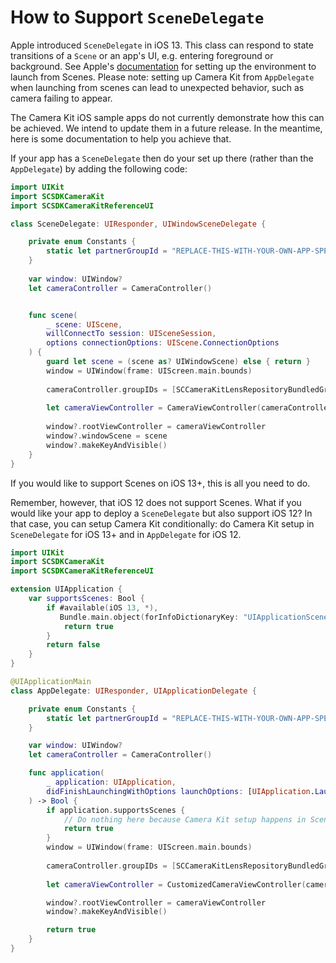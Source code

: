 # How to Support `SceneDelegate`

Apple introduced `SceneDelegate` in iOS 13. This class can respond to state transitions of a `Scene` or an app's UI, e.g. entering foreground or background. See Apple's [documentation](https://developer.apple.com/documentation/uikit/app_and_environment/managing_your_app_s_life_cycle) for setting up the environment to launch from Scenes. Please note: setting up Camera Kit from `AppDelegate` when launching from scenes can lead to unexpected behavior, such as camera failing to appear.

The Camera Kit iOS sample apps do not currently demonstrate how this can be achieved. We intend to update them in a future release. In the meantime, here is some documentation to help you achieve that.

If your app has a `SceneDelegate` then do your set up there (rather than the `AppDelegate`) by adding the following code:

```swift
import UIKit
import SCSDKCameraKit
import SCSDKCameraKitReferenceUI

class SceneDelegate: UIResponder, UIWindowSceneDelegate {

    private enum Constants {
        static let partnerGroupId = "REPLACE-THIS-WITH-YOUR-OWN-APP-SPECIFIC-VALUE"
    }
    
    var window: UIWindow?
    let cameraController = CameraController()


    func scene(
        _ scene: UIScene,
        willConnectTo session: UISceneSession,
        options connectionOptions: UIScene.ConnectionOptions
    ) {
        guard let scene = (scene as? UIWindowScene) else { return }
        window = UIWindow(frame: UIScreen.main.bounds)
        
        cameraController.groupIDs = [SCCameraKitLensRepositoryBundledGroup, Constants.partnerGroupId]
        
        let cameraViewController = CameraViewController(cameraController: cameraController)
      
        window?.rootViewController = cameraViewController
        window?.windowScene = scene
        window?.makeKeyAndVisible()
    }
}
```

If you would like to support Scenes on iOS 13+, this is all you need to do.

Remember, however, that iOS 12 does not support Scenes. What if you would like your app to deploy a `SceneDelegate` but also support iOS 12? In that case, you can setup Camera Kit conditionally: do Camera Kit setup in `SceneDelegate` for iOS 13+ and in `AppDelegate` for iOS 12.

```swift
import UIKit
import SCSDKCameraKit
import SCSDKCameraKitReferenceUI

extension UIApplication {
    var supportsScenes: Bool {
        if #available(iOS 13, *),
           Bundle.main.object(forInfoDictionaryKey: "UIApplicationSceneManifest") != nil {
            return true
        }
        return false
    }
}

@UIApplicationMain
class AppDelegate: UIResponder, UIApplicationDelegate {

    private enum Constants {
        static let partnerGroupId = "REPLACE-THIS-WITH-YOUR-OWN-APP-SPECIFIC-VALUE"
    }

    var window: UIWindow?
    let cameraController = CameraController()

    func application(
        _ application: UIApplication,
        didFinishLaunchingWithOptions launchOptions: [UIApplication.LaunchOptionsKey: Any]?
    ) -> Bool {
        if application.supportsScenes {
            // Do nothing here because Camera Kit setup happens in SceneDelegate
            return true
        }
        window = UIWindow(frame: UIScreen.main.bounds)
        
        cameraController.groupIDs = [SCCameraKitLensRepositoryBundledGroup, Constants.partnerGroupId]
        
        let cameraViewController = CustomizedCameraViewController(cameraController: cameraController)

        window?.rootViewController = cameraViewController
        window?.makeKeyAndVisible()

        return true
    }
}
```
